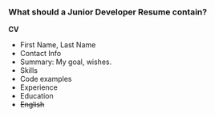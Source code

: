 ### What should a Junior Developer Resume contain?
**CV**
+ First Name, Last Name 
+ Contact Info 
+ Summary: My goal, wishes.
+ Skills
+ Code examples 
+ Experience
+ Education 
+ ~~English~~
